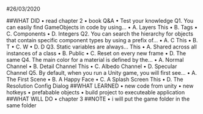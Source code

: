 #26/03/2020

##WHAT DID
    • read chapter 2
    • book Q&A
    • Test your knowledge
    Q1. You can easily find GameObjects in code by using…
        • A. Layers
   This • B. Tags
        • C. Components
        • D. Integers
    Q2. You can search the hierarchy for objects that contain specific component types by
    using a prefix of...
        • A. C
   This • B. T
        • C. W
        • D. D
    Q3. Static variables are always...
   This • A. Shared across all instances of a class
        • B. Public
        • C. Reset on every new frame
        • D. The same
    Q4. The main color for a material is defined by the...
        • A. Normal Channel
        • B. Detail Channel
   This • C. Albedo Channel
        • D. Specular Channel
    Q5. By default, when you run a Unity game, you will first see...
        • A. The First Scene
        • B. A Happy Face
        • C. A Splash Screen
   This • D. The Resolution Config Dialog
##WHAT LEARNED
    • new code from unity
    • new hotkeys
    • prefabable objects
    • build project to executeable application
##WHAT WILL DO
    • chapter 3
##NOTE
    • i will put the game folder in the same folder